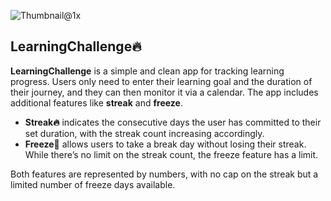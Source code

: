 
![Thumbnail@1x](https://github.com/user-attachments/assets/af4dd628-7875-4972-a563-4eb1ae183e4b)

****LearningChallenge🔥****
--------------------------------------------------------------------------------------------------------------------------------------------------------------------------------------------


**LearningChallenge** is a simple and clean app for tracking learning progress. Users only need to enter their learning goal and the duration of their journey, and they can then monitor it via a calendar. The app includes additional features like **streak** and **freeze**. 

- **Streak🔥** indicates the consecutive days the user has committed to their set duration, with the streak count increasing accordingly. 
- **Freeze🧊** allows users to take a break day without losing their streak. While there’s no limit on the streak count, the freeze feature has a limit.

Both features are represented by numbers, with no cap on the streak but a limited number of freeze days available.







